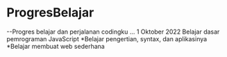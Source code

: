 # ProgresBelajar
--Progres belajar dan perjalanan codingku
...
1 Oktober 2022
Belajar dasar pemrograman JavaScript
  *Belajar pengertian, syntax, dan aplikasinya
  *Belajar membuat web sederhana
